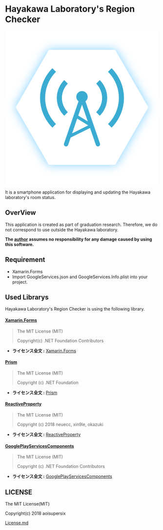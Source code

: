 Hayakawa Laboratory's Region Checker
===

![appicon](images/appicon.png)

It is a smartphone application for displaying and updating the Hayakawa laboratory's room status.

## OverView
This application is created as part of graduation research.
Therefore, we do not correspond to use outside the Hayakawa laboratory.

**The [author](https://github.com/aoisupersix) assumes no responsibility for any damage caused by using this software.**

## Requirement
- Xamarin.Forms
- Import GoogleServices.json and GoogleServices.Info.plist into your project.

## Used Librarys
Hayakawa Laboratory's Region Checker is using the following library.

#### [Xamarin.Forms](https://github.com/xamarin/Xamarin.Forms)
>The MIT License (MIT)
>
>Copyright(c) .NET Foundation Contributors

*  **ライセンス全文 :** [Xamarin.Forms](https://github.com/xamarin/Xamarin.Forms/blob/master/LICENSE)

#### [Prism](https://github.com/PrismLibrary/Prism)
>The MIT License (MIT)
>
>Copyright (c) .NET Foundation

*  **ライセンス全文 :** [Prism](https://github.com/PrismLibrary/Prism/blob/master/LICENSE)

#### [ReactiveProperty](https://github.com/runceel/ReactiveProperty)
>The MIT License (MIT)
>
>Copyright (c) 2018 neuecc, xin9le, okazuki

* **ライセンス全文 :** [ReactiveProperty](https://github.com/runceel/ReactiveProperty/blob/master/LICENSE.txt)

#### [GooglePlayServicesComponents](https://github.com/xamarin/GooglePlayServicesComponents/)
>The MIT License (MIT)
>
>Copyright (c) .NET Foundation Contributors

* **ライセンス全文 :** [GooglePlayServicesComponents](https://github.com/xamarin/GooglePlayServicesComponents/blob/master/LICENSE.md)

## LICENSE
The MIT License(MIT)

Copyright(c) 2018 aoisupersix

[License.md](License.md)